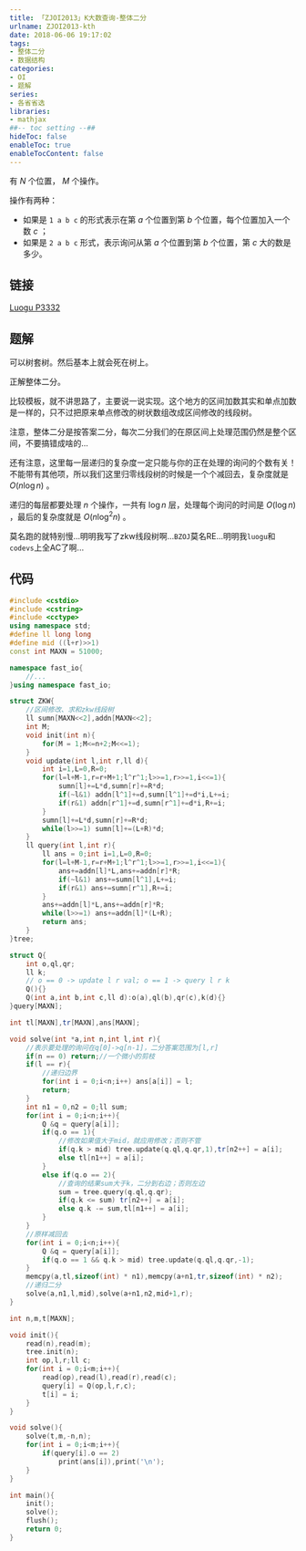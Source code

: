 ```yaml
---
title: 「ZJOI2013」K大数查询-整体二分
urlname: ZJOI2013-kth
date: 2018-06-06 19:17:02
tags:
- 整体二分
- 数据结构
categories:
- OI
- 题解
series:
- 各省省选
libraries:
- mathjax 
##-- toc setting --##
hideToc: false
enableToc: true
enableTocContent: false
---
```


有 $N$ 个位置， $M$ 个操作。

操作有两种：
+ 如果是 `1 a b c` 的形式表示在第 $a$ 个位置到第 $b$ 个位置，每个位置加入一个数 $c$ ；
+ 如果是 `2 a b c` 形式，表示询问从第 $a$ 个位置到第 $b$ 个位置，第 $c$ 大的数是多少。

<!--more-->

## 链接

[Luogu P3332](https://www.luogu.org/problemnew/show/P3332)

## 题解

可以树套树。然后基本上就会死在树上。

正解整体二分。

比较模板，就不讲思路了，主要说一说实现。这个地方的区间加数其实和单点加数是一样的，只不过把原来单点修改的树状数组改成区间修改的线段树。

注意，整体二分是按答案二分，每次二分我们的在原区间上处理范围仍然是整个区间，不要搞错成啥的...

还有注意，这里每一层递归的复杂度一定只能与你的正在处理的询问的个数有关！不能带有其他项，所以我们这里归零线段树的时候是一个个减回去，复杂度就是 $O(n \log {n})$ 。

递归的每层都要处理 $n$ 个操作，一共有 $\log n$ 层，处理每个询问的时间是 $O(\log n)$ ，最后的复杂度就是 $O(n \log ^{2} {n})$ 。

莫名跑的就特别慢...明明我写了zkw线段树啊...`BZOJ`莫名RE...明明我`luogu`和`codevs`上全AC了啊...

## 代码


```cpp
#include <cstdio>
#include <cstring>
#include <cctype>
using namespace std;
#define ll long long
#define mid ((l+r)>>1)
const int MAXN = 51000;

namespace fast_io{
    //...
}using namespace fast_io;

struct ZKW{
    //区间修改、求和zkw线段树
    ll sumn[MAXN<<2],addn[MAXN<<2];
    int M;
    void init(int n){
        for(M = 1;M<=n+2;M<<=1);
    }
    void update(int l,int r,ll d){
        int i=1,L=0,R=0;
        for(l=l+M-1,r=r+M+1;l^r^1;l>>=1,r>>=1,i<<=1){
            sumn[l]+=L*d,sumn[r]+=R*d;
            if(~l&1) addn[l^1]+=d,sumn[l^1]+=d*i,L+=i;
            if(r&1) addn[r^1]+=d,sumn[r^1]+=d*i,R+=i;
        }
        sumn[l]+=L*d,sumn[r]+=R*d;
        while(l>>=1) sumn[l]+=(L+R)*d;
    }
    ll query(int l,int r){
        ll ans = 0;int i=1,L=0,R=0;
        for(l=l+M-1,r=r+M+1;l^r^1;l>>=1,r>>=1,i<<=1){
            ans+=addn[l]*L,ans+=addn[r]*R;
            if(~l&1) ans+=sumn[l^1],L+=i;
            if(r&1) ans+=sumn[r^1],R+=i;
        }
        ans+=addn[l]*L,ans+=addn[r]*R;
        while(l>>=1) ans+=addn[l]*(L+R);
        return ans;
    }
}tree;

struct Q{
    int o,ql,qr;
    ll k;
    // o == 0 -> update l r val; o == 1 -> query l r k
    Q(){}
    Q(int a,int b,int c,ll d):o(a),ql(b),qr(c),k(d){}
}query[MAXN];

int tl[MAXN],tr[MAXN],ans[MAXN];

void solve(int *a,int n,int l,int r){
    //表示要处理的询问在q[0]->q[n-1]，二分答案范围为[l,r]
    if(n == 0) return;//一个微小的剪枝
    if(l == r){
        //递归边界
        for(int i = 0;i<n;i++) ans[a[i]] = l;
        return;
    }
    int n1 = 0,n2 = 0;ll sum;
    for(int i = 0;i<n;i++){
        Q &q = query[a[i]];
        if(q.o == 1){
            //修改如果值大于mid，就应用修改；否则不管
            if(q.k > mid) tree.update(q.ql,q.qr,1),tr[n2++] = a[i];
            else tl[n1++] = a[i];
        }
        else if(q.o == 2){
            //查询的结果sum大于k，二分到右边；否则左边
            sum = tree.query(q.ql,q.qr);
            if(q.k <= sum) tr[n2++] = a[i];
            else q.k -= sum,tl[n1++] = a[i];
        }
    }
    //原样减回去
    for(int i = 0;i<n;i++){
        Q &q = query[a[i]];
        if(q.o == 1 && q.k > mid) tree.update(q.ql,q.qr,-1);
    }
    memcpy(a,tl,sizeof(int) * n1),memcpy(a+n1,tr,sizeof(int) * n2);
    //递归二分
    solve(a,n1,l,mid),solve(a+n1,n2,mid+1,r);
}

int n,m,t[MAXN];

void init(){
    read(n),read(m);
    tree.init(n);
    int op,l,r;ll c;
    for(int i = 0;i<m;i++){
        read(op),read(l),read(r),read(c);
        query[i] = Q(op,l,r,c);
        t[i] = i;
    }
}

void solve(){
    solve(t,m,-n,n);
    for(int i = 0;i<m;i++){
        if(query[i].o == 2)
            print(ans[i]),print('\n');
    }
}

int main(){
    init();
    solve();
    flush();
    return 0;
}
```

